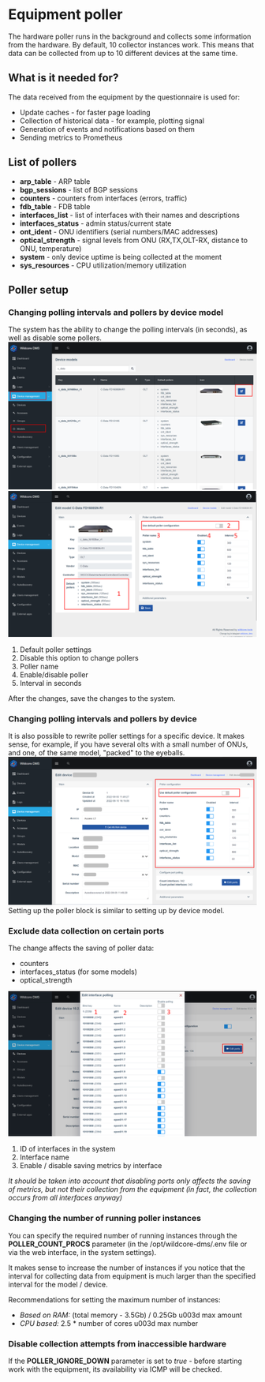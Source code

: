 # Equipment poller
The hardware poller runs in the background and collects some information from the hardware.
By default, 10 collector instances work. This means that data can be collected from up to 10 different devices at the same time.

## What is it needed for?
The data received from the equipment by the questionnaire is used for:

* Update caches - for faster page loading
* Collection of historical data - for example, plotting signal
* Generation of events and notifications based on them
* Sending metrics to Prometheus

## List of pollers
* **arp_table** - ARP table
* **bgp_sessions** - list of BGP sessions
* **counters** - counters from interfaces (errors, traffic)
* **fdb_table** - FDB table
* **interfaces_list** - list of interfaces with their names and descriptions
* **interfaces_status** - admin status/current state
* **ont_ident** - ONU identifiers (serial numbers/MAC addresses)
* **optical_strength** - signal levels from ONU (RX,TX,OLT-RX, distance to ONU, temperature)
* **system** - only device uptime is being collected at the moment
* **sys_resources** - CPU utilization/memory utilization

## Poller setup
### Changing polling intervals and pollers by device model
The system has the ability to change the polling intervals (in seconds), as well as disable some pollers.
![](../assets/device_models.png)
![](../assets/edit-device-model.png)

1. Default poller settings
2. Disable this option to change pollers
3. Poller name
4. Enable/disable poller
5. Interval in seconds

After the changes, save the changes to the system.

### Changing polling intervals and pollers by device
It is also possible to rewrite poller settings for a specific device. It makes sense, for example, if you have several olts with a small number of ONUs, and one, of the same model, "packed" to the eyeballs.
![](../assets/edit_device_pollers.png)
Setting up the poller block is similar to setting up by device model.

### Exclude data collection on certain ports
The change affects the saving of poller data:

* counters
* interfaces_status (for some models)
* optical_strength

![](../assets/edit_interfaces_poll.png)

1. ID of interfaces in the system
2. Interface name
3. Enable / disable saving metrics by interface

_It should be taken into account that disabling ports only affects the saving of metrics, but not their collection from the equipment (in fact, the collection occurs from all interfaces anyway)_


### Changing the number of running poller instances
You can specify the required number of running instances through the **POLLER_COUNT_PROCS** parameter (in the /opt/wildcore-dms/.env file or via the web interface, in the system settings).

It makes sense to increase the number of instances if you notice that the interval for collecting data from equipment is much larger than the specified interval for the model / device.

Recommendations for setting the maximum number of instances:

* _Based on RAM:_ (total memory - 3.5Gb) / 0.25Gb u003d max amount
* _CPU based:_ 2.5 * number of cores u003d max number


### Disable collection attempts from inaccessible hardware
If the **POLLER_IGNORE_DOWN** parameter is set to _true_ - before starting work with the equipment, its availability via ICMP will be checked.

